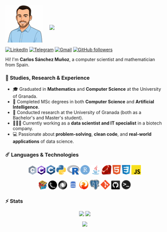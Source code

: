 <div style="display: flex; align-items: center; gap: 20px; flex-wrap: wrap;">
  <img align="left" width="120" height="120" alt="Carlos Sanchez" src="./images/Avatar.png"/>
  <h1 align="center">
    <a href="https://git.io/typing-svg">
      <img src="https://readme-typing-svg.herokuapp.com/?lines=Hello,+There!+👋;This+is+Carlos...;Nice+to+meet+you!&center=true&size=25">
    </a>
  </h1>
</div>

<!-- Badges en Markdown -->
  [![LinkedIn](https://img.shields.io/badge/-LinkedIn-blue?style=flat-square&logo=Linkedin&logoColor=white)](https://www.linkedin.com/in/carlossamu7/)
  [![Telegram](https://img.shields.io/badge/-Telegram-0088cc?style=flat-square&logo=Telegram&logoColor=white)](https://t.me/Carlossamu7)
  [![Gmail](https://img.shields.io/badge/-Gmail-D14836?style=flat-square&logo=gmail&logoColor=white)](mailto:carlossamu7@gmail.com)
  [![GitHub followers](https://img.shields.io/github/followers/Carlossamu7.svg?style=social&label=Follow&maxAge=2592000)](https://github.com/Carlossamu7?tab=followers)


Hi! I'm **Carlos Sánchez Muñoz**, a computer scientist and mathematician from Spain.

### 🚀 Studies, Research & Experience

- 🎓 Graduated in **Mathematics** and **Computer Science** at the University of Granada.
- 🔬 Completed MSc degrees in both **Computer Science** and **Artificial Intelligence**.
- 🔭 Conducted research at the University of Granada (both as a Bachelor's and Master's student).
- 👨🏻‍💻 Currently working as a **data scientist and IT specialist** in a biotech company.
- 💻 Passionate about **problem-solving**, **clean code**, and **real-world applications** of data science.


### ☄️ Languages & Technologies

<p align="center" style="flex-wrap: wrap;">
  <code><img title="C" height="28" src="./images/c.svg" alt="C"></code>
  <code><img title="C#" height="28" src="./images/C_sharp.png" alt="C#"></code>
  <code><img title="C++" height="30" src="./images/cpp.svg" alt="C++"></code>
  <code><img title="Python" height="30" src="./images/python.png" alt="Python"></code>
  <code><img title="R" height="30" src="./images/R.png" alt="R"></code>
  <code><img title="RStudio" height="30" src="./images/RStudio.png" alt="RStudio"></code>
  <code><img title="Java" height="30" src="./images/java-original.svg" alt="Java"></code>
  <code><img title="Ruby" height="30" src="./images/Ruby.svg" alt="Ruby"></code>
  <code><img title="HTML5" height="30" src="./images/html5.svg" alt="HTML5"></code>
  <code><img title="CSS3" height="30" src="./images/css3.svg" alt="CSS3"></code>
  <code><img title="JavaScript" height="30" src="./images/js.svg" alt="JavaScript"></code>
</p>

<p align="center" style="flex-wrap: wrap;">
  <code><img title="Problem Solving" height="28" src="./images/problemSolving.png" alt="Problem Solving"></code>
  <code><img title="Flask" height="28" src="./images/flask.png" alt="Flask"></code>
  <code><img title="JSON" height="28" src="./images/json.svg" alt="JSON"></code>
  <code><img title="SQL" height="30" src="./images/sql.png" alt="SQL"></code>
  <code><img title="Firebird" height="30" src="./images/firebird-logo-500.png" alt="Firebird"></code>
  <code><img title="Postgree" height="30" src="./images/postgresql.svg" alt="Postgree"></code>
  <code><img title="Git" height="30" src="./images/git-original.svg" alt="git"></code>
  <code><img title="GitHub" height="28" src="./images/github.svg" alt="GitHub"></code>
  <code><img title="Terminal" height="30" src="./images/terminal.png" alt="Terminal"></code>
</p>

### ⚡ Stats

<p align=center>
  <div align=center>
    <img height="180em" src="https://github-readme-stats.vercel.app/api?username=Carlossamu7&theme=react&show_icons=true&hide_border=true&&count_private=true&include_all_commits=true" />
    <img height="180em" src="https://github-readme-stats.vercel.app/api/top-langs/?username=Carlossamu7&theme=react&exclude_repo=KNN-Image-Classification&show_icons=true&hide_border=true&layout=compact&langs_count=8"/>
  </div>
</p>

<p align=center>
  <img height="180em" src="https://github-readme-streak-stats.herokuapp.com/?user=Carlossamu7&theme=react&hide_border=true" />
</p>
